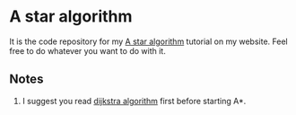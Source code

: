 # A star algorithm
It is the code repository for my [A star algorithm](https://gameidea.org/2023/12/04/pathfinding-using-a-algorithm/) tutorial on my website. Feel free to do whatever you want to do with it.

## Notes
1. I suggest you read [dijkstra algorithm](https://gameidea.org/2023/11/30/pathfinding-using-dijkstras-algorithm/) first before starting A*.

